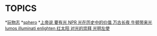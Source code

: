 # TOPICS

*[玩物志](https://www.ifanr.com/author/coolbuy)
*[sphero](https://www.amazon.com/stores/page/B764699D-B4B9-4710-97E4-AF4448AED671)
*[上帝说 要有光 NPR 光在历史中的价值 万古长夜 牛顿带来光 lumos illuminati enlighten 红太阳 对光的崇拜 光明左使](https://www.kickstarter.com/projects/lantern/lantern-1000-lumen-flashlight-with-usb-battery-bac)